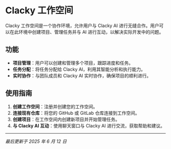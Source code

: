 # Clacky 工作空间

Clacky 工作空间是一个协作环境，允许用户与 Clacky AI 进行无缝合作。用户可以在此环境中创建项目、管理任务并与 AI 进行互动，以解决实际开发中的问题。

## 功能

- **项目管理**：用户可以创建和管理多个项目，跟踪进度和任务。
- **任务分配**：将任务分配给 Clacky AI，利用其智能分析和执行能力。
- **实时协作**：与团队成员和 Clacky AI 实时协作，确保项目的顺利进行。

## 使用指南

1. **创建工作空间**：注册并创建您的工作空间。
2. **连接现有仓库**：将您的 GitHub 或 GitLab 仓库连接到工作空间。
3. **创建项目**：在工作空间内创建新项目并开始管理任务。
4. **与 Clacky AI 互动**：使用聊天窗口与 Clacky AI 进行交流，获取帮助和建议。

---

_最后更新于 2025 年 6 月 12 日_
